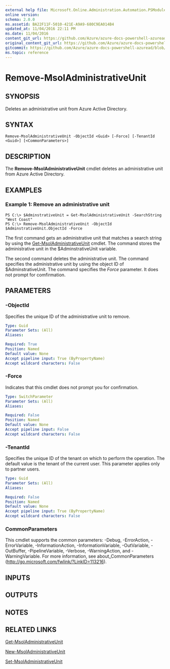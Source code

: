 ```yaml
---
external help file: Microsoft.Online.Administration.Automation.PSModule.dll-Help.xml
online version:
schema: 2.0.0
ms.assetid: BA22F11F-5010-421E-A9A9-680C9EA014B4
updated_at: 11/04/2016 22:11 PM
ms.date: 11/04/2016
content_git_url: https://github.com/Azure/azure-docs-powershell-azuread/blob/rodejo5-10/Azure%20AD%20Cmdlets/MSOnline/v1/Remove-MsolAdministrativeUnit.md
original_content_git_url: https://github.com/Azure/azure-docs-powershell-azuread/blob/rodejo5-10/Azure%20AD%20Cmdlets/MSOnline/v1/Remove-MsolAdministrativeUnit.md
gitcommit: https://github.com/Azure/azure-docs-powershell-azuread/blob/3c22ad9f927dcfe00a363b1a2c343fc086da2ac5
ms.topic: reference
---
```


# Remove-MsolAdministrativeUnit

## SYNOPSIS
Deletes an administrative unit from Azure Active Directory.

## SYNTAX

```
Remove-MsolAdministrativeUnit -ObjectId <Guid> [-Force] [-TenantId <Guid>] [<CommonParameters>]
```

## DESCRIPTION
The **Remove-MsolAdministrativeUnit** cmdlet deletes an administrative unit from Azure Active Directory.

## EXAMPLES

### Example 1: Remove an administrative unit

```
PS C:\> $AdminstrativeUnit = Get-MsolAdministrativeUnit -SearchString "West Coast"
PS C:\> Remove-MsolAdministrativeUnit -ObjectId $AdminstrativeUnit.ObjectId -Force
```

The first command gets an administrative unit that matches a search string by using the [Get-MsolAdministrativeUnit](./Get-MsolAdministrativeUnit.md) cmdlet.
The command stores the administrative unit in the $AdminstrativeUnit variable.

The second command deletes the administrative unit.
The command specifies the administrative unit by using the object ID of $AdminstrativeUnit.
The command specifies the _Force_ parameter.
It does not prompt for comfirmation.


## PARAMETERS

### -ObjectId
Specifies the unique ID of the administrative unit to remove.

```yaml
Type: Guid
Parameter Sets: (All)
Aliases:

Required: True
Position: Named
Default value: None
Accept pipeline input: True (ByPropertyName)
Accept wildcard characters: False
```

### -Force
Indicates that this cmdlet does not prompt you for confirmation.

```yaml
Type: SwitchParameter
Parameter Sets: (All)
Aliases:

Required: False
Position: Named
Default value: None
Accept pipeline input: False
Accept wildcard characters: False
```

### -TenantId
Specifies the unique ID of the tenant on which to perform the operation.
The default value is the tenant of the current user.
This parameter applies only to partner users.

```yaml
Type: Guid
Parameter Sets: (All)
Aliases:

Required: False
Position: Named
Default value: None
Accept pipeline input: True (ByPropertyName)
Accept wildcard characters: False
```

### CommonParameters
This cmdlet supports the common parameters: -Debug, -ErrorAction, -ErrorVariable, -InformationAction, -InformationVariable, -OutVariable, -OutBuffer, -PipelineVariable, -Verbose, -WarningAction, and -WarningVariable. For more information, see about_CommonParameters (http://go.microsoft.com/fwlink/?LinkID=113216).

## INPUTS

## OUTPUTS

## NOTES

## RELATED LINKS
[Get-MsolAdministrativeUnit](./Get-MsolAdministrativeUnit.md)

[New-MsolAdministrativeUnit](./New-MsolAdministrativeUnit.md)

[Set-MsolAdministrativeUnit](./Set-MsolAdministrativeUnit.md)
